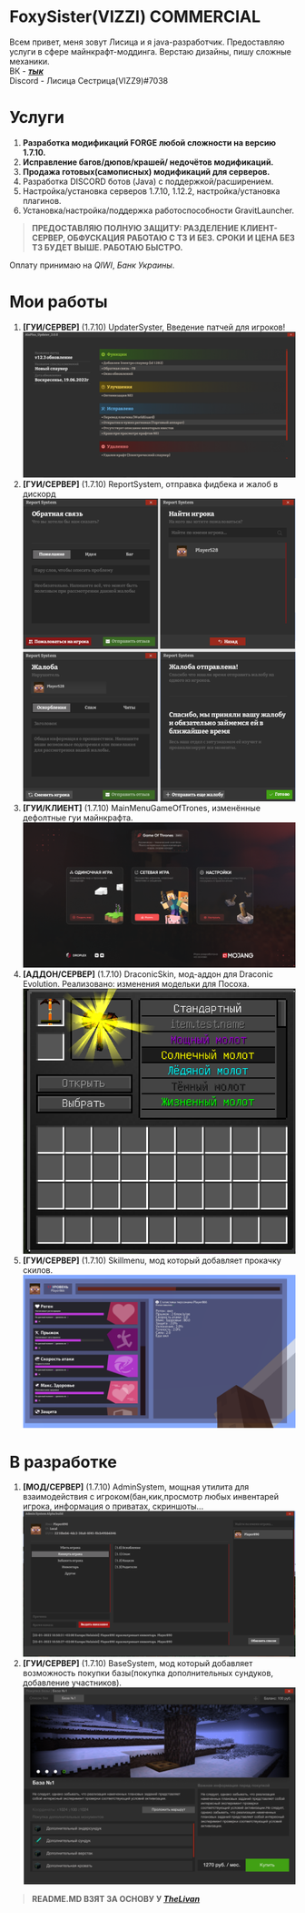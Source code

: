 # FoxySister(VIZZI) COMMERCIAL
Всем привет, меня зовут Лисица и я java-разработчик. Предоставляю услуги в сфере майнкрафт-моддинга.
Верстаю дизайны, пишу сложные механики. <br>
ВК - [***тык***](https://vk.com/dendipro18) <br>
Discord - Лисица Сестрица(VIZZ9)#7038
# Услуги

1. __Разработка модификаций FORGE любой сложности на версию 1.7.10.__
2. __Исправление багов/дюпов/крашей/ недочётов модификаций.__
3. __Продажа готовых(самописных) модификаций для серверов.__
4. Разработка DISCORD ботов (Java) с поддержкой/расширением.
5. Настройка/установка серверов 1.7.10, 1.12.2, настройка/установка плагинов.
6. Установка/настройка/поддержка работоспособности GravitLauncher.

>__ПРЕДОСТАВЛЯЮ ПОЛНУЮ ЗАЩИТУ: РАЗДЕЛЕНИЕ КЛИЕНТ-СЕРВЕР, ОБФУСКАЦИЯ__
__РАБОТАЮ С ТЗ И БЕЗ. СРОКИ И ЦЕНА БЕЗ ТЗ БУДЕТ ВЫШЕ. РАБОТАЮ БЫСТРО.__

Оплату принимаю на _QIWI_, _Банк Украины_. 

# Мои работы
1. __[ГУИ/CЕРВЕР]__ (1.7.10) UpdaterSyster, Введение патчей для игроков! <br>
![alt text](screenshots/updater.png "Updater")
2. __[ГУИ/CЕРВЕР]__ (1.7.10) ReportSystem, отправка фидбека и жалоб в дискорд <br>
![alt text](screenshots/reportsystem.png "ReportSystem")
3. __[ГУИ/КЛИЕНТ]__ (1.7.10) MainMenuGameOfTrones, изменённые дефолтные гуи майнкрафта.
![alt text](screenshots/MainMenuGameOfTrones.png "GuiMainMenu")
4. __[АДДОН/СЕРВЕР]__ (1.7.10) DraconicSkin, мод-аддон для Draconic Evolution. Реализовано: изменения модельки для Посоха. <br>
![alt text](screenshots/DraconicSkin.png "DraconicSkin")
5. __[ГУИ/CЕРВЕР]__ (1.7.10) Skillmenu, мод который добавляет прокачку скилов. <br>
![alt text](screenshots/Skillmenu.png "Сама гуи")
# В разработке
1. __[МОД/CЕРВЕР]__ (1.7.10) AdminSystem, мощная утилита для взаимодействия с игроком(бан,кик,просмотр любых инвентарей игрока, информация о приватах, скриншоты... <br>
![alt text](screenshots/dev/AdminSystem.png "AdminSystem")
2. __[ГУИ/CЕРВЕР]__ (1.7.10) BaseSystem, мод который добавляет возможность покупки базы(покупка дополнительных сундуков, добавление участников). <br>
![alt text](screenshots/dev/BaseSystem.png "BaseSystem")

>__README.MD ВЗЯТ ЗА ОСНОВУ У [***TheLivan***](https://github.com/TheLivan/THELIVAN-COMMERCIAL) <br>__

